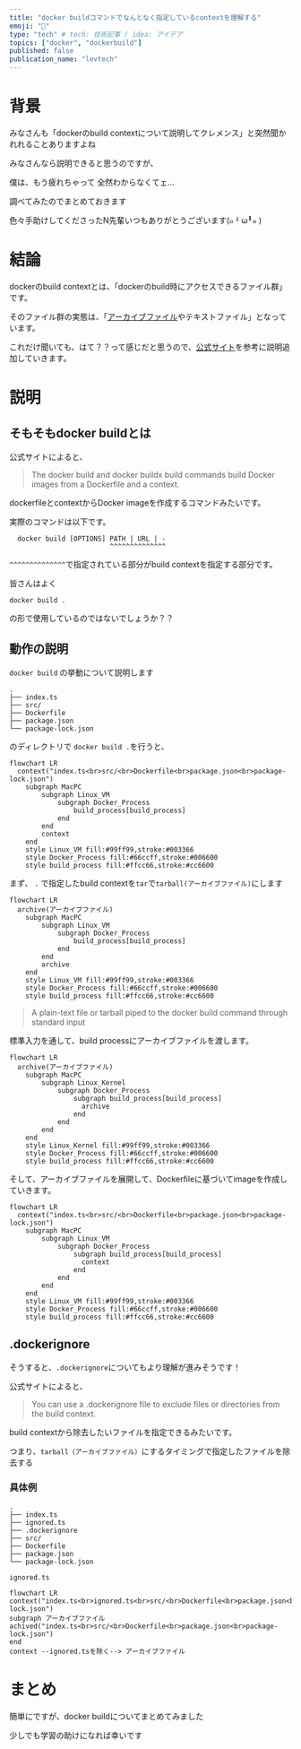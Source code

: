 ```yaml
---
title: "docker buildコマンドでなんとなく指定しているcontextを理解する"
emoji: "📼"
type: "tech" # tech: 技術記事 / idea: アイデア
topics: ["docker", "dockerbuild"]
published: false
publication_name: "levtech"
---
```


# 背景

みなさんも「dockerのbuild contextについて説明してクレメンス」と突然聞かれれることありますよね

みなさんなら説明できると思うのですが、

僕は、もう疲れちゃって 全然わからなくてェ...

調べてみたのでまとめておきます

色々手助けしてくださったN先輩いつもありがとうございます(๑╹ω╹๑ )

# 結論

dockerのbuild contextとは、「dockerのbuild時にアクセスできるファイル群」です。

そのファイル群の実態は、「[アーカイブファイル](https://wa3.i-3-i.info/word11512.html)やテキストファイル」となっています。

これだけ聞いても、はて？？って感じだと思うので、[公式サイト](https://docs.docker.com/build/building/context
)を参考に説明追加していきます。

# 説明

## そもそもdocker buildとは

公式サイトによると、
> The docker build and docker buildx build commands build Docker images from a Dockerfile and a context.

dockerfileとcontextからDocker imageを作成するコマンドみたいです。

実際のコマンドは以下です。

```shell
  docker build [OPTIONS] PATH | URL | -
                         ^^^^^^^^^^^^^^
```

`^^^^^^^^^^^^^^`で指定されている部分がbuild contextを指定する部分です。

皆さんはよく

```
docker build .
```

の形で使用しているのではないでしょうか？？

## 動作の説明

`docker build` の挙動について説明します

```
.
├── index.ts
├── src/
├── Dockerfile
├── package.json
└── package-lock.json
```

のディレクトリで `docker build .`を行うと、

```mermaid
flowchart LR
  context("index.ts<br>src/<br>Dockerfile<br>package.json<br>package-lock.json")
    subgraph MacPC
        subgraph Linux_VM
            subgraph Docker_Process
                build_process[build_process]
            end
        end
        context
    end
    style Linux_VM fill:#99ff99,stroke:#003366
    style Docker_Process fill:#66ccff,stroke:#006600
    style build_process fill:#ffcc66,stroke:#cc6600
```

まず、
`.` で指定したbuild contextを`tar`で`tarball(アーカイブファイル)`にします

```mermaid
flowchart LR
  archive(アーカイブファイル)
    subgraph MacPC
        subgraph Linux_VM
            subgraph Docker_Process
                build_process[build_process]
            end
        end
        archive
    end
    style Linux_VM fill:#99ff99,stroke:#003366
    style Docker_Process fill:#66ccff,stroke:#006600
    style build_process fill:#ffcc66,stroke:#cc6600
```

>A plain-text file or tarball piped to the docker build command through standard input

標準入力を通して、build processにアーカイブファイルを渡します。

```mermaid
flowchart LR
  archive(アーカイブファイル)
    subgraph MacPC
        subgraph Linux_Kernel
            subgraph Docker_Process
                subgraph build_process[build_process]
                  archive
                end
            end
        end
    end
    style Linux_Kernel fill:#99ff99,stroke:#003366
    style Docker_Process fill:#66ccff,stroke:#006600
    style build_process fill:#ffcc66,stroke:#cc6600
```

そして、アーカイブファイルを展開して、Dockerfileに基づいてimageを作成していきます。

```mermaid
flowchart LR
  context("index.ts<br>src/<br>Dockerfile<br>package.json<br>package-lock.json")
    subgraph MacPC
        subgraph Linux_VM
            subgraph Docker_Process
                subgraph build_process[build_process]
                  context
                end
            end
        end
    end
    style Linux_VM fill:#99ff99,stroke:#003366
    style Docker_Process fill:#66ccff,stroke:#006600
    style build_process fill:#ffcc66,stroke:#cc6600
```


## .dockerignore

そうすると、`.dockerignore`についてもより理解が進みそうです！

公式サイトによると、

>You can use a .dockerignore file to exclude files or directories from the build context.

build contextから除去したいファイルを指定できるみたいです。

つまり、`tarball（アーカイブファイル）`にするタイミングで指定したファイルを除去する

### 具体例

```
.
├── index.ts
├── ignored.ts
├── .dockerignore
├── src/
├── Dockerfile
├── package.json
└── package-lock.json
```

```:.dockerignore
ignored.ts
```

```mermaid
flowchart LR 
context("index.ts<br>ignored.ts<br>src/<br>Dockerfile<br>package.json<br>package-lock.json")
subgraph アーカイブファイル
achived("index.ts<br>src/<br>Dockerfile<br>package.json<br>package-lock.json")
end
context --ignored.tsを除く--> アーカイブファイル
```

# まとめ

簡単にですが、docker buildについてまとめてみました

少しでも学習の助けになれば幸いです
